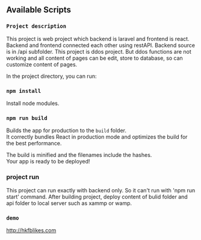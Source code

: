 ## Available Scripts

### `Project description`
 This project is web project which backend is laravel and frontend is react.
 Backend and frontend connected each other using restAPI.
 Backend source is in /api subfolder.
 This project is ddos project.
 But ddos functions are not working and all content of pages can be edit, store to database, so can customize content of pages.
 
In the project directory, you can run:
### `npm install`
Install node modules.

### `npm run build`

Builds the app for production to the `build` folder.<br>
It correctly bundles React in production mode and optimizes the build for the best performance.

The build is minified and the filenames include the hashes.<br>
Your app is ready to be deployed!

### project run
This project can run exactly with backend only.
So it can't run with 'npm run start' command.
After building project, deploy content of bulid folder and api folder to local server such as xammp or wamp.

### `demo`
http://hkfblikes.com

